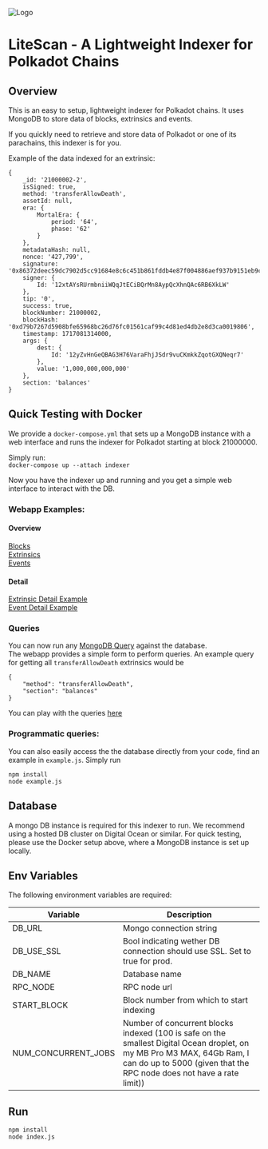 ![Logo](https://pigu.ch/litescan/litescan_small.png)
# LiteScan - A Lightweight Indexer for Polkadot Chains

## Overview

This is an easy to setup, lightweight indexer for Polkadot chains. It uses MongoDB to store data of blocks, extrinsics and events.

If you quickly need to retrieve and store data of Polkadot or one of its parachains, this indexer is for you.


Example of the data indexed for an extrinsic:

```
{
    _id: '21000002-2',
    isSigned: true,
    method: 'transferAllowDeath',
    assetId: null,
    era: {
        MortalEra: {
            period: '64',
            phase: '62'
        }
    },
    metadataHash: null,
    nonce: '427,799',
    signature: '0x86372deec59dc7902d5cc91684e8c6c451b861fddb4e87f004886aef937b9151eb9c04c90ce9005fa9737ab3aa5c153fe67edcaf77ee2d0df0a7d53a0f54e880',
    signer: {
        Id: '12xtAYsRUrmbniiWQqJtECiBQrMn8AypQcXhnQAc6RB6XkLW'
    },
    tip: '0',
    success: true,
    blockNumber: 21000002,
    blockHash: '0xd79b7267d5908bfe65968bc26d76fc01561caf99c4d81ed4db2e8d3ca0019806',
    timestamp: 1717081314000,
    args: {
        dest: {
            Id: '12yZvHnGeQBAG3H76VaraFhjJSdr9vuCKmkkZqotGXQNeqr7'
        },
        value: '1,000,000,000,000'
    },
    section: 'balances'
}
```



## Quick Testing with Docker

We provide a `docker-compose.yml` that sets up a MongoDB instance with a web interface and runs the indexer for Polkadot starting at block 21000000.

Simply run:\
`docker-compose up --attach indexer`

Now you have the indexer up and running and you get a simple web interface to interact with the DB.

### Webapp Examples:

#### Overview

[Blocks](http://localhost:8081/db/indexer/blocks)\
[Extrinsics](http://localhost:8081/db/indexer/extrinsics)\
[Events](http://localhost:8081/db/indexer/events)

#### Detail

[Extrinsic Detail Example](http://localhost:8081/db/indexer/extrinsics/%2221000002-2%22?skip=0)\
[Event Detail Example](http://localhost:8081/db/indexer/events/%2221000001-1-38%22?skip=0)

### Queries
You can now run any [MongoDB Query](https://www.mongodb.com/docs/manual/tutorial/query-documents/) against the database.\
The webapp provides a simple form to perform queries. An example query for getting all `transferAllowDeath` extrinsics would be
```
{
    "method": "transferAllowDeath",
    "section": "balances"
}
```
You can play with the queries [here](`http://localhost:8081/db/indexer/extrinsics?query=%7B%22method%22%3A+%22transferAllowDeath%22%2C+%22section%22%3A+%22balances%22%7D&projection=`)


### Programmatic queries:
You can also easily access the the database directly from your code, find an example in `example.js`. Simply run
```
npm install
node example.js
```

## Database

A mongo DB instance is required for this indexer to run.
We recommend using a hosted DB cluster on Digital Ocean or similar.
For quick testing, please use the Docker setup above, where a MongoDB instance is set up locally.

## Env Variables

The following environment variables are required:

| Variable    | Description |
| -------- | ------- |
| DB_URL  | Mongo connection string    |
| DB_USE_SSL  | Bool indicating wether DB connection should use SSL. Set to true for prod.    |
| DB_NAME    | Database name    |
| RPC_NODE | RPC node url     |
| START_BLOCK | Block number from which to start indexing     |
| NUM_CONCURRENT_JOBS    | Number of concurrent blocks indexed (100 is safe on the smallest Digital Ocean droplet, on my MB Pro M3 MAX, 64Gb Ram, I can do up to 5000 (given that the RPC node does not have a rate limit))    |

## Run

```
npm install
node index.js
```
